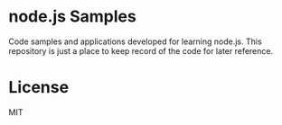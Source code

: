 node.js Samples
=================

Code samples and applications developed for learning node.js. This repository is just a place to keep record of the code for later reference.

License
===========

MIT

